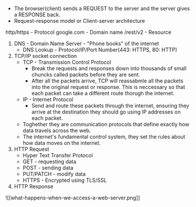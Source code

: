 - The browser(client) sends a REQUEST to the server and the server gives a RESPONSE back.
- Request-response model or Client-server architecture

http/https - Protocol
google.com - Domain name
/rest/v2 - Resource

1. DNS - Domain Name Server - "Phone books" of the internet 
	- DNS Lookup - Protocol/IP/Port Number(443: HTTPS, 80: HTTP)
2. TCP/IP socket connection
	- TCP - Transmission Control Protocol
		- Break the requests and responses down into thousands of small chuncks called packets before they are sent.
		- After all the packets arrive, TCP will reassabmle all the packets into the original request or response. This is neccessary so that each packet can take a different route thorugh the internet. 
	- IP - Internet Protocol
		- Send and route these packets through the internet, ensuring they arrive at the destination they should go using IP addresses on each packet.
	- Toghether they are communication protocols that define exactly how data travels across the web.
	- The internet's fundamental control system, they set the rules about how data moves on the internet.
3. HTTP Request
	- Hyper Text Transfer Protocol
	- GET - requesting data
	- POST - sending data
	- PUT/PATCH - modify data
	- HTTPS - Encrypted using TLS/SSL
4. HTTP Response

![[what-happens-when-we-access-a-web-server.png]]